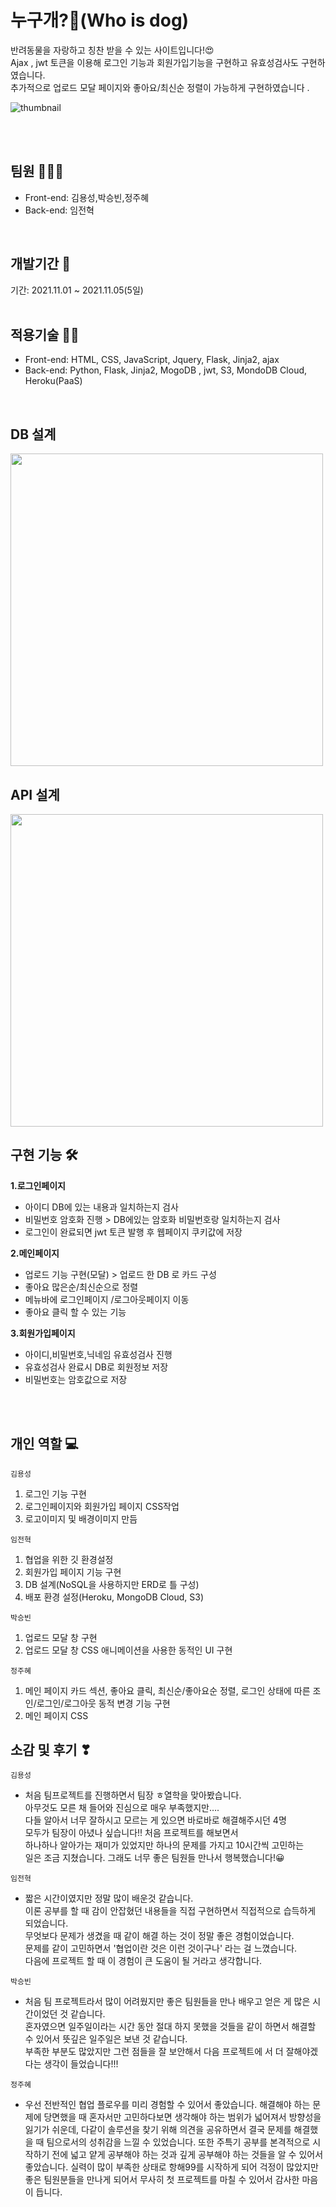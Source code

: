 # 누구개?🐾(Who is dog)
반려동물을 자랑하고 칭찬 받을 수 있는 사이트입니다!😍 <br/>
Ajax , jwt 토큰을 이용해 로그인 기능과 회원가입기능을 구현하고 유효성검사도 구현하였습니다. <br/>
추가적으로 업로드 모달 페이지와 좋아요/최신순 정렬이 가능하게 구현하였습니다 .


![thumbnail](https://user-images.githubusercontent.com/92071754/140544501-74fbc3ac-0217-4e2c-a9b8-cb394adb4101.png)


<br/>
<br/>


## 팀원 🧑‍🤝‍🧑

- Front-end: 김용성,박승빈,정주혜
- Back-end: 임전혁

<br/>

## 개발기간 📅
기간: 2021.11.01 ~ 2021.11.05(5일)  
<br/>

## 적용기술 👩‍💻
  
- Front-end: HTML, CSS, JavaScript, Jquery, Flask, Jinja2, ajax
- Back-end: Python, Flask, Jinja2, MogoDB , jwt, S3, MondoDB Cloud, Heroku(PaaS)

<br/>


## DB 설계

<img src="https://user-images.githubusercontent.com/70641418/140592016-52c12be5-aead-4f29-81dd-6061a7388ab8.JPG" style="width: 500px;">

<br/>


## API 설계

<img src="https://user-images.githubusercontent.com/70641418/140592117-db48abe5-3f7d-45f0-bf66-f1583b678f46.png" style="width: 500px;">

<br/>

## 구현 기능 🛠
**1.로그인페이지**

- 아이디  DB에 있는 내용과 일치하는지 검사
- 비밀번호 암호화 진행 > DB에있는 암호화 비밀번호랑 일치하는지 검사
- 로그인이 완료되면 jwt 토큰 발행 후 웹페이지 쿠키값에 저장

**2.메인페이지** 

- 업로드 기능 구현(모달) > 업로드 한 DB 로 카드 구성
- 좋아요 많은순/최신순으로 정렬
- 메뉴바에 로그인페이지 /로그아웃페이지 이동
- 좋아요 클릭 할 수 있는 기능

**3.회원가입페이지**

- 아이디,비밀번호,닉네임 유효성검사 진행
- 유효성검사 완료시 DB로 회원정보 저장
- 비밀번호는 암호값으로 저장


<br/>
<br/>

## 개인 역할 💻

<code>김용성</code>
1. 로그인 기능 구현
2. 로그인페이지와 회원가입 페이지 CSS작업
3. 로고이미지 및 배경이미지 만듬

<code>임전혁</code>
1. 협업을 위한 깃 환경설정
2. 회원가입 페이지 기능 구현
3. DB 설계(NoSQL을 사용하지만 ERD로 틀 구성)
4. 배포 환경 설정(Heroku, MongoDB Cloud, S3)


<code>박승빈</code>
1. 업로드 모달 창 구현
2. 업로드 모달 창 CSS 애니메이션을 사용한 동적인 UI 구현 

<code>정주혜</code>
1. 메인 페이지 카드 섹션, 좋아요 클릭, 최신순/좋아요순 정렬, 로그인 상태에 따른 조인/로그인/로그아웃 동적 변경 기능 구현  
2. 메인 페이지 CSS


## 소감 및 후기 ❣

<code>김용성</code>
- 처음 팀프로젝트를 진행하면서 팀장 ㅎ열학을 맞아봤습니다.     
아무것도 모른 채 들어와 진심으로 매우 부족했지만….   
다들 알아서 너무 잘하시고 모르는 게 있으면 바로바로 해결해주시던 4명  
모두가 팀장이 아녔나 싶습니다!! 처음 프로젝트를 해보면서   
하나하나 알아가는 재미가 있었지만 하나의 문제를 가지고 10시간씩 고민하는  
일은 조금 지쳤습니다. 그래도 너무 좋은 팀원들 만나서 행복했습니다!😀  

<code>임전혁</code>
- 짧은 시간이였지만 정말 많이 배운것 같습니다.  
이론 공부를 할 때 감이 안잡혔던 내용들을 직접 구현하면서 직접적으로 습득하게 되었습니다.    
무엇보다 문제가 생겼을 때 같이 해결 하는 것이 정말 좋은 경험이었습니다.    
문제를 같이 고민하면서 '협업이란 것은 이런 것이구나' 라는 걸 느꼈습니다.   
다음에 프로젝트 할 때 이 경험이 큰 도움이 될 거라고 생각합니다.

<code>박승빈</code>
- 처음 팀 프로젝트라서 많이 어려웠지만 좋은 팀원들을 만나 배우고 얻은 게 많은 시간이었던 것 같습니다.   
혼자였으면 일주일이라는 시간 동안 절대 하지 못했을 것들을 같이 하면서 해결할 수 있어서 뜻깊은 일주일은 보낸 것 같습니다.  
부족한 부분도 많았지만 그런 점들을 잘 보안해서 다음 프로젝트에 서 더 잘해야겠다는 생각이 들었습니다!!!


<code>정주혜</code>
- 우선 전반적인 협업 플로우를 미리 경험할 수 있어서 좋았습니다.
해결해야 하는 문제에 당면했을 때 혼자서만 고민하다보면 생각해야 하는 범위가 넓어져서 방향성을 잃기가 쉬운데,
다같이 솔루션을 찾기 위해 의견을 공유하면서 결국 문제를 해결했을 때 팀으로서의 성취감을 느낄 수 있었습니다.
또한 주특기 공부를 본격적으로 시작하기 전에 넓고 얕게 공부해야 하는 것과 깊게 공부해야 하는 것들을 알 수 있어서 좋았습니다.
실력이 많이 부족한 상태로 항해99를 시작하게 되어 걱정이 많았지만
좋은 팀원분들을 만나게 되어서 무사히 첫 프로젝트를 마칠 수 있어서 감사한 마음이 듭니다.

